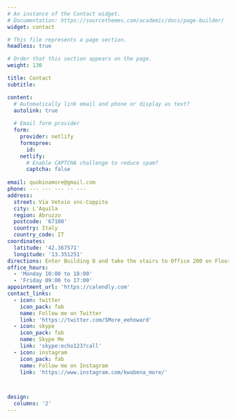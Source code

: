 ```yaml
---
# An instance of the Contact widget.
# Documentation: https://sourcethemes.com/academic/docs/page-builder/
widget: contact

# This file represents a page section.
headless: true

# Order that this section appears on the page.
weight: 130

title: Contact
subtitle:

content:
  # Automatically link email and phone or display as text?
  autolink: true
  
  # Email form provider
  form:
    provider: netlify
    formspree:
      id:
    netlify:
      # Enable CAPTCHA challenge to reduce spam?
      captcha: false
  
email: quobinamore@gmail.com
phone: --- --- --- -- ---
address:
  street: Via Vetoio snc-Coppito
  city: L'Aquila
  region: Abruzzo
  postcode: '67100'
  country: Italy
  country_code: IT
coordinates:
  latitude: '42.367571'
  longitude: '13.351251'
directions: Enter Building 0 and take the stairs to Office 200 on Floor 2
office_hours:
  - 'Monday 10:00 to 18:00'
  - 'Friday 09:00 to 17:00'
appointment_url: 'https://calendly.com'
contact_links:
  - icon: twitter
    icon_pack: fab
    name: Follow me on Twitter
    link: 'https://twitter.com/SMore_eehoward'
  - icon: skype
    icon_pack: fab
    name: Skype Me
    link: 'skype:echo123?call'
  - icon: instagram
    icon_pack: fab
    name: Follow me on Instagram
    link: 'https://www.instagram.com/kwabena_more/'



design:
  columns: '2'
---
```

